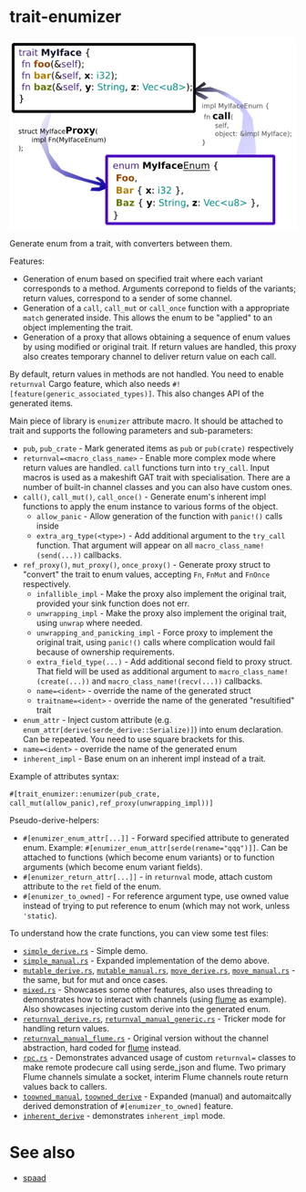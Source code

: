 # trait-enumizer

![img](doc_header.png)

Generate enum from a trait, with converters between them.

Features:

* Generation of enum based on specified trait where each variant corresponds to a method. Arguments correpond to fields of the variants; return values, correspond to a sender of some channel.
* Generation of a `call`, `call_mut` or `call_once` function with a appropriate `match` generated inside. This allows the enum to be "applied" to an object implementing the trait.
* Generation of a proxy that allows obtaining a sequence of enum values by using modified or original trait. If return values are handled, this proxy also creates temporary channel to deliver return value on each call.

By default, return values in methods are not handled. You need to enable `returnval` Cargo feature, which also needs `#![feature(generic_associated_types)]`. This also changes API of the generated items.

Main piece of library is `enumizer` attribute macro. It should be attached to trait and supports the following parameters and sub-parameters:

* `pub`, `pub_crate` - Mark generated items as `pub` or `pub(crate)` respectively
* `returnval=<macro_class_name>` - Enable more complex mode where return values are handled. `call` functions turn into `try_call`. Input macros is used as a makeshift GAT trait with specialisation. There are a number of built-in channel classes and you can also have custom ones.
* `call()`, `call_mut()`, `call_once()` - Generate enum's inherent impl functions to apply the enum instance to various forms of the object.
    * `allow_panic` - Allow generation of the function with `panic!()` calls inside
    * `extra_arg_type(<type>)` - Add additional argument to the `try_call` function. That argument will appear on all `macro_class_name!(send(...))` callbacks.
* `ref_proxy()`, `mut_proxy()`, `once_proxy()` - Generate proxy struct to "convert" the trait to enum values, accepting `Fn`, `FnMut` and `FnOnce` respectively.
    * `infallible_impl` - Make the proxy also implement the original trait, provided your sink function does not err.
    * `unwrapping_impl` - Make the proxy also implement the original trait, using `unwrap` where needed.
    * `unwrapping_and_panicking_impl` - Force proxy to implement the original trait, using `panic!()` calls where complication would fail because of ownership requirements.
    * `extra_field_type(...)` - Add additional second field to proxy struct. That field will be used as additional argument to `macro_class_name!(create(...))` and `macro_class_name!(recv(...))` callbacks.
    * `name=<ident>` - override the name of the generated struct
    * `traitname=<ident>` - override the name of the generated "resultified" trait
* `enum_attr` - Inject custom attribute (e.g. `enum_attr[derive(serde_derive::Serialize)]`)  into enum declaration. Can be repeated. You need to use square brackets for this.
* `name=<ident>` - override the name of the generated enum
* `inherent_impl` - Base enum on an inherent impl instead of a trait.


Example of attributes syntax:

```rust,ignore
#[trait_enumizer::enumizer(pub_crate, call_mut(allow_panic),ref_proxy(unwrapping_impl))]
```

Pseudo-derive-helpers:

* `#[enumizer_enum_attr[...]]` - Forward specified attribute to generated enum. Example: `#[enumizer_enum_attr[serde(rename="qqq")]]`. Can be attached to functions (which become enum variants) or to function arguments (which become enum variant fields).
* `#[enumizer_return_attr[...]]` - in `returnval` mode, attach custom attribute to the `ret` field of the enum.
* `#[enumizer_to_owned]` - For reference argument type, use owned value instead of trying to put reference to enum (which may not work, unless `'static`).

To understand how the crate functions, you can view some test files:

* [`simple_derive.rs`](crates/trait-enumizer/tests/simple_derive.rs) - Simple demo.
* [`simple_manual.rs`](crates/trait-enumizer/tests/simple_manual.rs) - Expanded implementation of the demo above.
* [`mutable_derive.rs`](crates/trait-enumizer/tests/mutable_derive.rs), [`mutable_manual.rs`](crates/trait-enumizer/tests/mutable_manual.rs), [`move_derive.rs`](crates/trait-enumizer/tests/move_derive.rs), [`move_manual.rs`](crates/trait-enumizer/tests/move_manual.rs) - the same, but for mut and once cases.
* [`mixed.rs`](crates/trait-enumizer/tests/mixed.rs) - Showcases some other features, also uses threading to demonstrates how to interact with channels (using [flume](https://crates.io/crates/flume) as example). Also showcases injecting custom derive into the generated enum.
* [`returnval_derive.rs`](crates/trait-enumizer/tests/returnval_derive.rs), [`returnval_manual_generic.rs`](crates/trait-enumizer/tests/returnval_manual_generic.rs) - Tricker mode for handling return values.
* [`returnval_manual_flume.rs`](crates/trait-enumizer/tests/returnval_manual_flume.rs) - Original version without the channel abstraction, hard coded for [flume](https://crates.io/crates/flume) instead.
* [`rpc.rs`](crates/trait-enumizer/tests/rpc.rs) - Demonstrates advanced usage of custom `returnval=` classes to make remote prodecure call using serde_json and flume. Two primary Flume channels simulate a socket, interim Flume channels route return values back to callers.
* [`toowned_manual`](crates/trait-enumizer/tests/toowned_manual.rs), [`toowned_derive`](crates/trait-enumizer/tests/toowned_derive.rs) - Expanded (manual) and automaitcally derived demonstration of `#[enumizer_to_owned]` feature.
* [`inherent_derive`](crates/trait-enumizer/tests/inherent_derive.rs) - demonstrates `inherent_impl` mode.


# See also

* [spaad](https://crates.io/crates/spaad)
